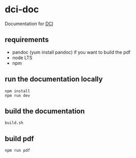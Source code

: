 # dci-doc

Documentation for [DCI](https://distributed-ci.io) 

## requirements

 * pandoc (yum install pandoc) if you want to build the pdf
 * node LTS
 * npm

## run the documentation locally

    npm install
    npm run dev

## build the documentation

    build.sh

## build pdf

    npm run pdf
